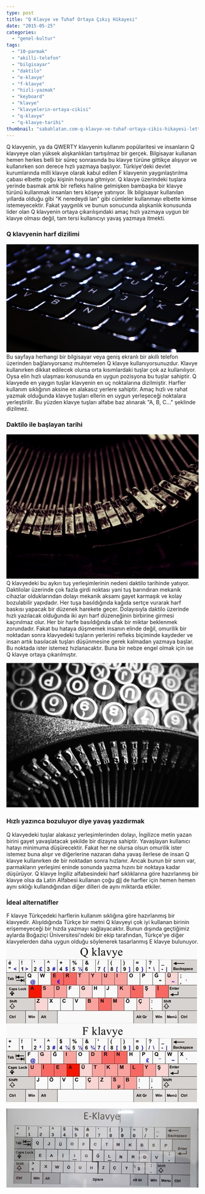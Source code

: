 ```yaml
---
type: post
title: "Q Klavye ve Tuhaf Ortaya Çıkış Hikayesi"
date: "2015-05-25"
categories: 
  - "genel-kultur"
tags: 
  - "10-parmak"
  - "akilli-telefon"
  - "bilgisayar"
  - "daktilo"
  - "e-klavye"
  - "f-klavye"
  - "hizli-yazmak"
  - "keyboard"
  - "klavye"
  - "klavyelerin-ortaya-cikisi"
  - "q-klavye"
  - "q-klavye-tarihi"
thumbnail: "sabahlatan.com-q-klavye-ve-tuhaf-ortaya-cikis-hikayesi-letters-801755-1280.jpg"
---
```


Q klavyenin, ya da QWERTY klavyenin kullanım popülaritesi ve insanların Q klavyeye olan yüksek alışkanlıkları tartışılmaz bir gerçek. Bilgisayar kullanan hemen herkes belli bir süreç sonrasında bu klavye türüne gittikçe alışıyor ve kullanırken son derece hızlı yazmaya başlıyor. Türkiye'deki devlet kurumlarında milli klavye olarak kabul edilen F klavyenin yaygınlaştırılma çabası elbette çoğu kişinin hoşuna gitmiyor. Q klavye üzerindeki tuşlara yerinde basmak artık bir refleks haline gelmişken bambaşka bir klavye türünü kullanmak insanları ters köşeye yatırıyor. İlk bilgisayar kullanılan yıllarda olduğu gibi "K neredeydi lan" gibi cümleler kullanmayı elbette kimse istemeyecektir. Fakat yaygınlık ve bunun sonucunda alışkanlık konusunda lider olan Q klavyenin ortaya çıkarılışındaki amaç hızlı yazmaya uygun bir klavye olması değil, tam tersi kullanıcıyı yavaş yazmaya itmekti.

### Q klavyenin harf dizilimi

![Q Klavye](images/Glow-Keyboard-Wallpaper-High-Resolution-Photos-445152.jpg)Bu sayfaya herhangi bir bilgisayar veya geniş ekranlı bir akıllı telefon üzerinden bağlanıyorsanız muhtemelen Q klavye kullanıyorsunuzdur. Klavye kullanırken dikkat edilecek olursa orta kısımlardaki tuşlar çok az kullanılıyor. Oysa elin hızlı ulaşması konusunda en uygun pozisyona bu tuşlar sahiptir. Q klavyede en yaygın tuşlar klavyenin en uç noktalarına dizilmiştir. Harfler kullanım sıklığının aksine en alakasız yerlere sahiptir. Amaç hızlı ve rahat yazmak olduğunda klavye tuşları ellerin en uygun yerleşeceği noktalara yerleştirilir. Bu yüzden klavye tuşları alfabe baz alınarak "A, B, C..." şeklinde dizilmez.

### Daktilo ile başlayan tarihi

![Daktilo aksamı](images/sabahlatan.com-q-klavye-ve-tuhaf-ortaya-cikis-hikayesi-daktilo-sabahlatan.jpg)Q klavyedeki bu aykırı tuş yerleşimlerinin nedeni daktilo tarihinde yatıyor. Daktilolar üzerinde çok fazla girdi noktası yani tuş barındıran mekanik cihazlar olduklarından dolayı mekanik aksamı gayet karmaşık ve kolay bozulabilir yapıdadır. Her tuşa basıldığında kağıda sertçe vurarak harf baskısı yapacak bir düzenek harekete geçer. Dolayısıyla daktilo üzerinde hızlı yazılacak olduğunda iki ayrı harf düzeneğinin birbirine girmesi kaçınılmaz olur. Her bir harfe basıldığında ufak bir miktar beklenmek zorundadır. Fakat bu hataya düşmemek insanın elinde değil, omurilik bir noktadan sonra klavyedeki tuşların yerlerini refleks biçiminde kaydeder ve insan artık basılacak tuşları düşünmesine gerek kalmadan yazmaya başlar. Bu noktada ister istemez hızlanacaktır. Buna bir nebze engel olmak için ise Q klavye ortaya çıkarılmıştır.

![Daktilo Tuş Dizilimi](images/sabahlatan.com-q-klavye-ve-tuhaf-ortaya-cikis-hikayesi-daktilo-dizilimi.jpg)

### Hızlı yazınca bozuluyor diye yavaş yazdırmak

Q klavyedeki tuşlar alakasız yerleşimlerinden dolayı, İngilizce metin yazan birini gayet yavaşlatacak şekilde bir dizayna sahiptir. Yavaşlayan kullanıcı hatayı minimuma düşürecektir. Fakat her ne olursa olsun omurilik ister istemez buna alışır ve diğerlerine nazaran daha yavaş ilerlese de insan Q klavye kullanırken de bir noktadan sonra hızlanır. Ancak bunun bir sınırı var, parmakların yerleşimi eninde sonunda yazma hızını bir noktaya kadar düşürüyor. Q klavye İngiliz alfabesindeki harf sıklıklarına göre hazırlanmış bir klavye olsa da Latin Alfabesi kullanan çoğu [dil](https://sabahlatan.com/blog/kategori/dil/) de harfler için hemen hemen aynı sıklığı kullandığından diğer dilleri de aynı miktarda etkiler.

### İdeal alternatifler

F klavye Türkçedeki harflerin kullanım sıklığına göre hazırlanmış bir klavyedir. Alışıldığında Türkçe bir metni Q klavyeyi çok iyi kullanan birinin erişemeyeceği bir hızda yazmayı sağlayacaktır. Bunun dışında geçtiğimiz aylarda Boğaziçi Üniversitesi'ndeki bir ekip tarafından, Türkçe'ye diğer klavyelerden daha uygun olduğu söylenerek tasarlanmış E klavye bulunuyor.![Q klavye ve F klavye](images/Q-ve-F-Klavye-30072014.jpg)

![E klavye](images/bogazici-universitesi-nden-f-ve-q-klavyeye-alternatif-e-klavye-705x290.jpg)

